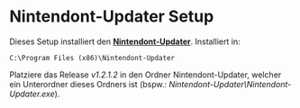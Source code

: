 Nintendont-Updater Setup==================Dieses Setup installiert den **[Nintendont-Updater](https://wiidatabase.de/downloads/pc-tools/nintendont-updater/)**. Installiert in:    C:\Program Files (x86)\Nintendont-UpdaterPlatziere das Release *v1.2.1.2* in den Ordner Nintendont-Updater, welcher ein Unterordner dieses Ordners ist (bspw.: *Nintendont-Updater\Nintendont-Updater.exe*).